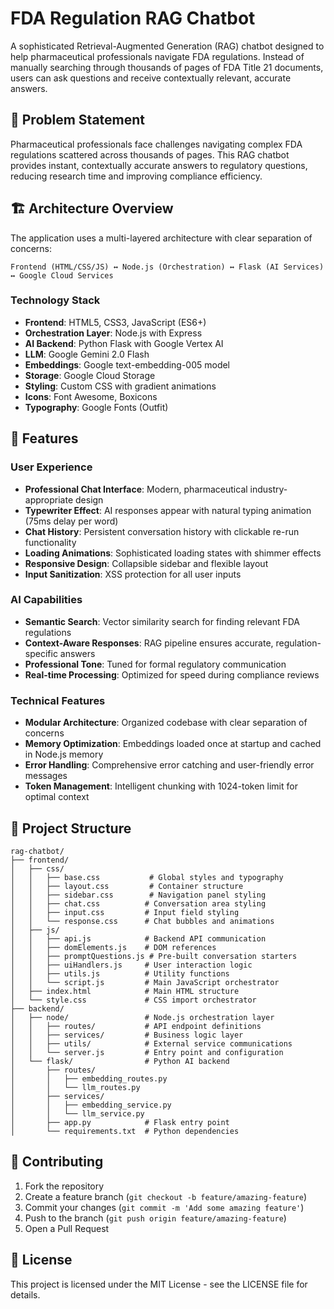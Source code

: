 # FDA Regulation RAG Chatbot

A sophisticated Retrieval-Augmented Generation (RAG) chatbot designed to help pharmaceutical professionals navigate FDA regulations. Instead of manually searching through thousands of pages of FDA Title 21 documents, users can ask questions and receive contextually relevant, accurate answers.

## 🎯 Problem Statement

Pharmaceutical professionals face challenges navigating complex FDA regulations scattered across thousands of pages. This RAG chatbot provides instant, contextually accurate answers to regulatory questions, reducing research time and improving compliance efficiency.

## 🏗️ Architecture Overview

The application uses a multi-layered architecture with clear separation of concerns:

```
Frontend (HTML/CSS/JS) ↔ Node.js (Orchestration) ↔ Flask (AI Services) ↔ Google Cloud Services
```

### Technology Stack

- **Frontend**: HTML5, CSS3, JavaScript (ES6+)
- **Orchestration Layer**: Node.js with Express
- **AI Backend**: Python Flask with Google Vertex AI
- **LLM**: Google Gemini 2.0 Flash
- **Embeddings**: Google text-embedding-005 model
- **Storage**: Google Cloud Storage
- **Styling**: Custom CSS with gradient animations
- **Icons**: Font Awesome, Boxicons
- **Typography**: Google Fonts (Outfit)

## 🚀 Features

### User Experience
- **Professional Chat Interface**: Modern, pharmaceutical industry-appropriate design
- **Typewriter Effect**: AI responses appear with natural typing animation (75ms delay per word)
- **Chat History**: Persistent conversation history with clickable re-run functionality
- **Loading Animations**: Sophisticated loading states with shimmer effects
- **Responsive Design**: Collapsible sidebar and flexible layout
- **Input Sanitization**: XSS protection for all user inputs

### AI Capabilities
- **Semantic Search**: Vector similarity search for finding relevant FDA regulations
- **Context-Aware Responses**: RAG pipeline ensures accurate, regulation-specific answers
- **Professional Tone**: Tuned for formal regulatory communication
- **Real-time Processing**: Optimized for speed during compliance reviews

### Technical Features
- **Modular Architecture**: Organized codebase with clear separation of concerns
- **Memory Optimization**: Embeddings loaded once at startup and cached in Node.js memory
- **Error Handling**: Comprehensive error catching and user-friendly error messages
- **Token Management**: Intelligent chunking with 1024-token limit for optimal context

## 📁 Project Structure

```
rag-chatbot/
├── frontend/
│   ├── css/
│   │   ├── base.css           # Global styles and typography
│   │   ├── layout.css         # Container structure
│   │   ├── sidebar.css        # Navigation panel styling
│   │   ├── chat.css          # Conversation area styling
│   │   ├── input.css         # Input field styling
│   │   └── response.css      # Chat bubbles and animations
│   ├── js/
│   │   ├── api.js            # Backend API communication
│   │   ├── domElements.js    # DOM references
│   │   ├── promptQuestions.js # Pre-built conversation starters
│   │   ├── uiHandlers.js     # User interaction logic
│   │   ├── utils.js          # Utility functions
│   │   └── script.js         # Main JavaScript orchestrator
│   ├── index.html            # Main HTML structure
│   └── style.css             # CSS import orchestrator
├── backend/
│   ├── node/                 # Node.js orchestration layer
│   │   ├── routes/           # API endpoint definitions
│   │   ├── services/         # Business logic layer
│   │   ├── utils/            # External service communications
│   │   └── server.js         # Entry point and configuration
│   └── flask/                # Python AI backend
│       ├── routes/
│       │   ├── embedding_routes.py
│       │   └── llm_routes.py
│       ├── services/
│       │   ├── embedding_service.py
│       │   └── llm_service.py
│       ├── app.py            # Flask entry point
│       └── requirements.txt  # Python dependencies
```

## 🤝 Contributing

1. Fork the repository
2. Create a feature branch (`git checkout -b feature/amazing-feature`)
3. Commit your changes (`git commit -m 'Add some amazing feature'`)
4. Push to the branch (`git push origin feature/amazing-feature`)
5. Open a Pull Request

## 📄 License

This project is licensed under the MIT License - see the LICENSE file for details.
